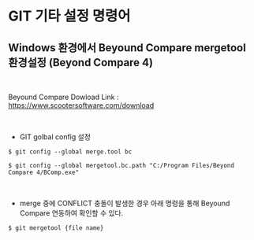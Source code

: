 # GIT 기타 설정 명령어

## Windows 환경에서 Beyound Compare mergetool 환경설정 (Beyond Compare 4)
</br>

Beyound Compare Dowload Link : <https://www.scootersoftware.com/download>
  
</br>

* GIT golbal config 설정
```
$ git config --global merge.tool bc

$ git config --global mergetool.bc.path "C:/Program Files/Beyond Compare 4/BComp.exe"
```
</br>

* merge 중에 CONFLICT 충돌이 발생한 경우 아래 명령을 통해 Beyound Compare 연동하여 확인할 수 있다.
```
$ git mergetool {file name}
```
